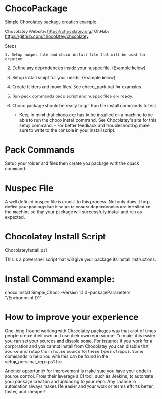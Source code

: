 # ChocoPackage
Simple Chocolatey package creation example.


Chocolatey Website: https://chocolatey.org/
GitHub: https://github.com/chocolatey/chocolatey

Steps

	1. Setup nuspec file and choco install file that will be used for creation.

  2. Define any dependencies inside your nuspec file. (Example below)

  3. Setup install script for your needs. (Example below)

  4. Create folders and move files. See choco_pack.bat for examples.

  5. Run pack commands once script and nuspec files are ready.

  6. Choco package should be ready to go! Run the install commands to test.
		- Keep in mind that choco.exe has to be installed on a machine to be able to
    run the choco install command. See Chocolatey's site for this setup command.
    - For better feedback and troubleshooting make sure to write to the console
    in your install script.

# Pack Commands

Setup your folder and files then create you package with the cpack command.


# Nuspec File

A well defined nuspec file is crucial to this process. Not only does it help
define your package but it helps to ensure dependencies are installed on the
machine so that your package will successfully install and run as expected.


# Chocolatey Install Script
  Chocolateyinstall.ps1

  This is a powershell script that will give your package its install instructions.


# Install Command example:

choco install Simple_Choco -Version 1.1.0 -packageParameters "/Environment:D1"

# How to improve your experience

One thing I found working with Chocolatey packages was that a lot of times
people create their own and use their own repo source. To make this easier you
can set your sources and disable some. For instance if you work for a
corporation and you cannot install from Chocolatey you can disable that source
and setup the in house source for these types of repos. Some commands to help
you with this can be found in the setup_personal_repo.ps1 file.


Another opportunity for improvement is make sure you have your code in source
control. From their leverage a CI tool, such as Jenkins, to automate your
package creation and uploading to your repo. Any chance to automation always
makes life easier and your work or teams efforts better, faster, and cheaper!
